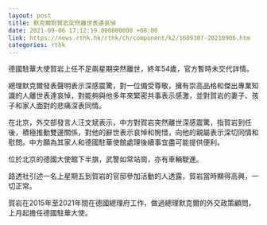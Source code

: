 ```yaml
---
layout: post
title: 默克爾對賀岩突然離世表達哀悼
date: 2021-09-06 17:12:19.000000000 +08:00
link: https://news.rthk.hk/rthk/ch/component/k2/1609307-20210906.htm
categories: rthk
---
```


德國駐華大使賀岩上任不足兩星期突然離世，終年54歲，官方暫時未交代詳情。

總理默克爾發表聲明表示深感震驚，對一位備受尊敬，擁有崇高品格和傑出專業知識的人離世表達哀悼，對能夠與他多年來緊密共事表示感激，並對賀岩的妻子、孩子和家人面對的悲痛深表同情。

在北京，外交部發言人汪文斌表示，中方對賀岩突然離世深感震驚，指賀岩到任後，積極推動雙邊關係，對他的辭世表示哀悼和惋惜，向他的親屬表示深切同情和慰問。中方願為其家人和德國駐華使館處理後續事宜盡可能提供便利。

位於北京的德國大使館下半旗，武警如常站崗，亦有車輛駛進。

路透社引述一名上星期五到賀岩的官邸參加活動的人透露，賀岩當時顯得高興，一切正常。

賀岩在2015年至2021年間在德國總理府工作，做過總理默克爾的外交政策顧問，上月起擔任德國駐華大使。
